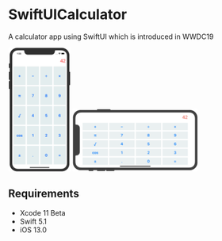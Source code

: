 # SwiftUICalculator

A calculator app using SwiftUI which is introduced in WWDC19

<img width="25%" height="25%" src="screenShots/1.png"/> <img width="50%" height="50%" src="screenShots/2.png"/>

## Requirements

* Xcode 11 Beta
* Swift 5.1
* iOS 13.0
